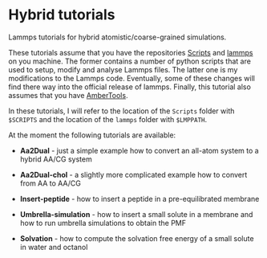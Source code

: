 # Hybrid tutorials

Lammps tutorials for hybrid atomistic/coarse-grained simulations.

These tutorials assume that you have the repositories [Scripts](https://github.com/SGenheden/Scripts) and [lammps](https://github.com/SGenheden/lammps) on you machine. The former contains a number of python scripts that are used to setup, modify and analyse Lammps files. The latter one is my modifications to the Lammps code. Eventually, some of these changes will find there way into the official release of lammps. Finally, this tutorial also assumes that you have [AmberTools](http://www.ambermd.org).

In these tutorials, I will refer to the location of the `Scripts` folder with `$SCRIPTS`
and the location of the `lammps` folder with `$LMPPATH`.

At the moment the following tutorials are available:

* **Aa2Dual** - just a simple example how to convert an all-atom system to a hybrid AA/CG system

* **Aa2Dual-chol** - a slightly more complicated example how to convert from AA to AA/CG

* **Insert-peptide** - how to insert a peptide in a pre-equilibrated membrane

* **Umbrella-simulation** - how to insert a small solute in a membrane and how to run umbrella simulations to obtain the PMF

* **Solvation** - how to compute the solvation free energy of a small solute in water and octanol

